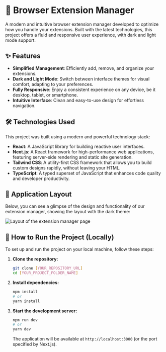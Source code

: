 # 🚀 Browser Extension Manager

A modern and intuitive browser extension manager developed to optimize how you handle your extensions. Built with the latest technologies, this project offers a fluid and responsive user experience, with dark and light mode support.

## ✨ Features

* **Simplified Management**: Efficiently add, remove, and organize your extensions.
* **Dark and Light Mode**: Switch between interface themes for visual comfort, adapting to your preferences.
* **Fully Responsive**: Enjoy a consistent experience on any device, be it desktop, tablet, or smartphone.
* **Intuitive Interface**: Clean and easy-to-use design for effortless navigation.

## 🛠️ Technologies Used

This project was built using a modern and powerful technology stack:

* **React**: A JavaScript library for building reactive user interfaces.
* **Next.js**: A React framework for high-performance web applications, featuring server-side rendering and static site generation.
* **Tailwind CSS**: A utility-first CSS framework that allows you to build custom designs rapidly, without leaving your HTML.
* **TypeScript**: A typed superset of JavaScript that enhances code quality and developer productivity.

## 📸 Application Layout

Below, you can see a glimpse of the design and functionality of our extension manager, showing the layout with the dark theme:

![Layout of the extension manager page]('./ReadMePhoto.webp')

## 🚀 How to Run the Project (Locally)

To set up and run the project on your local machine, follow these steps:

1.  **Clone the repository:**

    ```bash
    git clone [YOUR_REPOSITORY_URL]
    cd [YOUR_PROJECT_FOLDER_NAME]
    ```

2.  **Install dependencies:**

    ```bash
    npm install
    # or
    yarn install
    ```

3.  **Start the development server:**

    ```bash
    npm run dev
    # or
    yarn dev
    ```

    The application will be available at `http://localhost:3000` (or the port specified by Next.js).